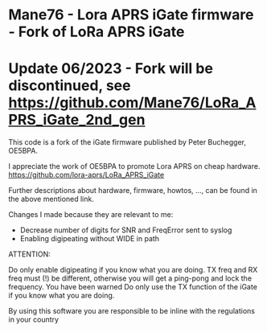 # Mane76 - Lora APRS iGate firmware - Fork of LoRa APRS iGate
# Update 06/2023 - Fork will be discontinued, see https://github.com/Mane76/LoRa_APRS_iGate_2nd_gen


This code is a fork of the iGate firmware published by Peter Buchegger, OE5BPA.

I appreciate the work of OE5BPA to promote Lora APRS on cheap hardware. https://github.com/lora-aprs/LoRa_APRS_iGate

Further descriptions about hardware, firmware, howtos, ..., can be found in the above mentioned link.

Changes I made because they are relevant to me:

- Decrease number of digits for SNR and FreqError sent to syslog
- Enabling digipeating without WIDE in path 

ATTENTION: 

Do only enable digipeating if you know what you are doing. TX freq and RX freq must (!) be different, otherwise you will get a ping-pong and lock the frequency. You have been warned
Do only use the TX function of the iGate if you know what you are doing.

By using this software you are responsible to be inline with the regulations in your country


